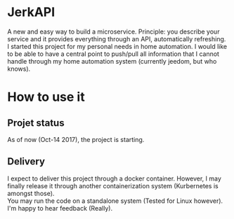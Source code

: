 <H1>JerkAPI</H1>
A new and easy way to build a microservice.
Principle: you describe your service and it provides everything through an API, automatically refreshing.
I started this project for my personal needs in home automation. I would like to be able to have a central point to push/pull all information that I cannot handle through my home automation system (currently jeedom, but who knows).

<H1>How to use it</H1>
<H2>Projet status</H2>
As of now (Oct-14 2017), the project is starting.

<H2>Delivery</H2>
I expect to deliver this project through a docker container. However, I may finally release it through another containerization system (Kurbernetes is amongst those).<br />
You may run the code on a standalone system (Tested for Linux however). I'm happy to hear feedback (Really).

